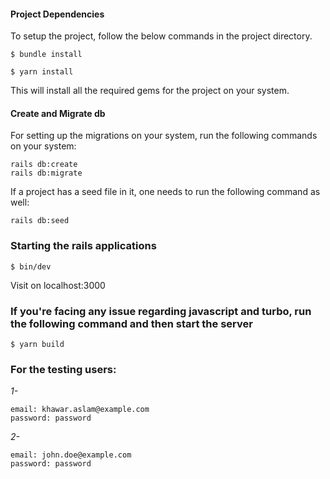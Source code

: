 #### Project Dependencies

To setup the project, follow the below commands in the project directory.

```
$ bundle install
```

```
$ yarn install
```

This will install all the required gems for the project on your system.


#### Create and Migrate db

For setting up the migrations on your system, run the following commands on your system:

```
rails db:create
rails db:migrate
```

If a project has a seed file in it, one needs to run the following command as well:

```
rails db:seed
```

### Starting the rails applications

```
$ bin/dev
```

Visit on localhost:3000

### If you're facing any issue regarding javascript and turbo, run the following command and then start the server
```
$ yarn build
```

### For the testing users:
*1-*
```
email: khawar.aslam@example.com
password: password
```

*2-*
```
email: john.doe@example.com
password: password
```
